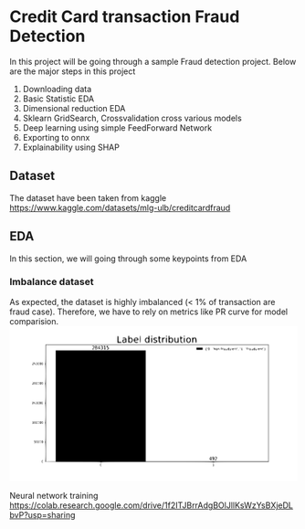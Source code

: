 # Credit Card transaction Fraud Detection
In this project will be going through a sample Fraud detection project.
Below are the major steps in this project
1. Downloading data 
2. Basic Statistic EDA
3. Dimensional reduction EDA
4. Sklearn GridSearch, Crossvalidation cross various models
5. Deep learning using simple FeedForward Network
6. Exporting to onnx
7. Explainability using SHAP

## Dataset
The dataset have been taken from kaggle https://www.kaggle.com/datasets/mlg-ulb/creditcardfraud

## EDA
In this section, we will going through some keypoints from EDA
### Imbalance dataset
As expected, the dataset is highly imbalanced (< 1% of transaction are fraud case). Therefore, we have to rely on metrics like PR curve for model comparision.
<img src="assets/label_distribution.svg">


Neural network training
https://colab.research.google.com/drive/1f2ITJBrrAdgBOlJllKsWzYsBXjeDLbvP?usp=sharing